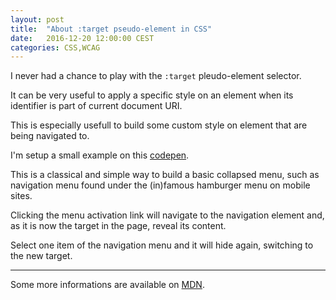 ```yaml
---
layout: post
title:  "About :target pseudo-element in CSS"
date:   2016-12-20 12:00:00 CEST
categories: CSS,WCAG
---
```


I never had a chance to play with the `:target` pleudo-element selector.

It can be very useful to apply a specific style on an element
when its identifier is part of current document URI.

This is especially usefull to build some custom style on element that
are being navigated to.

I'm setup a small example on this
[codepen](http://codepen.io/sylvaingml/full/PbLNwg/).

This is a classical and simple way to build a basic collapsed menu,
such as navigation menu found under the (in)famous hamburger menu
on mobile sites.

Clicking the menu activation link will navigate to the navigation element
and, as it is now the target in the page, reveal its content.

Select one item of the navigation menu and it will hide again, switching
to the new target.

-----

Some more informations are available on
[MDN](https://developer.mozilla.org/en/docs/Web/CSS/:target).


